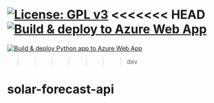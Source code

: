 [![License: GPL v3](https://img.shields.io/badge/License-GPLv3-blue.svg)](https://www.gnu.org/licenses/gpl-3.0)
<<<<<<< HEAD
[![Build & deploy to Azure Web App](https://github.com/tribp/solar-forecast-api/actions/workflows/main_solar-forecast-api.yml/badge.svg?branch=main)](https://github.com/tribp/solar-forecast-api/actions/workflows/main_solar-forecast-api.yml)
=======
[![Build & deploy Python app to Azure Web App](https://github.com/tribp/solar-forecast-api/actions/workflows/dev_solar-forecast-api-dev.yml/badge.svg?branch=dev)](https://github.com/tribp/solar-forecast-api/actions/workflows/dev_solar-forecast-api-dev.yml)
>>>>>>> dev

# solar-forecast-api

